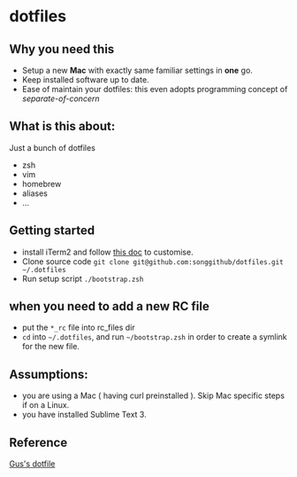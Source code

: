 # dotfiles


## Why you need this

- Setup a new __Mac__ with exactly same familiar settings in __one__ go.
- Keep installed software up to date.
- Ease of maintain your dotfiles: this even adopts programming concept of _separate-of-concern_


## What is this about:

Just a bunch of dotfiles

- zsh
- vim
- homebrew
- aliases
- ...

## Getting started
- install iTerm2 and follow [this doc](https://apple.stackexchange.com/questions/136928/using-alt-cmd-right-left-arrow-in-iterm) to customise.
- Clone source code `git clone git@github.com:songgithub/dotfiles.git ~/.dotfiles`
- Run setup script `./bootstrap.zsh`


## when you need to add a new RC file

- put the `*_rc` file into rc_files dir
- `cd` into `~/.dotfiles`, and run `~/bootstrap.zsh` in order to create a symlink for the new file.

## Assumptions:
- you are using a Mac ( having curl preinstalled ). Skip Mac specific steps if on a Linux.
- you have installed Sublime Text 3.

## Reference

[Gus's dotfile](https://github.com/gugahoi/dotfiles)
